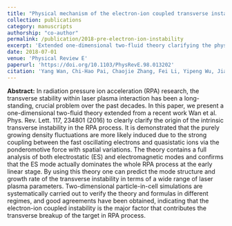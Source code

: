 ```yaml
---
title: "Physical mechanism of the electron-ion coupled transverse instability in laser pressure ion acceleration for different regimes"
collection: publications
category: manuscripts
authorship: "co-author"
permalink: /publication/2018-pre-electron-ion-instability
excerpt: 'Extended one-dimensional two-fluid theory clarifying the physical mechanism of transverse instability in radiation pressure ion acceleration, demonstrating electron-ion coupling via ponderomotive force as the dominant instability source.'
date: 2018-07-01
venue: 'Physical Review E'
paperurl: 'https://doi.org/10.1103/PhysRevE.98.013202'
citation: 'Yang Wan, Chi-Hao Pai, Chaojie Zhang, Fei Li, Yipeng Wu, Jianfei Hua, Wei Lu, Chan Joshi, Warren B. Mori, Victor Malka, "Physical mechanism of the electron-ion coupled transverse instability in laser pressure ion acceleration for different regimes," <i>Phys. Rev. E</i> 98, 013202 (2018).'
---
```


**Abstract:** In radiation pressure ion acceleration (RPA) research, the transverse stability within laser plasma interaction has been a long-standing, crucial problem over the past decades. In this paper, we present a one-dimensional two-fluid theory extended from a recent work Wan et al. Phys. Rev. Lett. 117, 234801 (2016) to clearly clarify the origin of the intrinsic transverse instability in the RPA process. It is demonstrated that the purely growing density fluctuations are more likely induced due to the strong coupling between the fast oscillating electrons and quasistatic ions via the ponderomotive force with spatial variations. The theory contains a full analysis of both electrostatic (ES) and electromagnetic modes and confirms that the ES mode actually dominates the whole RPA process at the early linear stage. By using this theory one can predict the mode structure and growth rate of the transverse instability in terms of a wide range of laser plasma parameters. Two-dimensional particle-in-cell simulations are systematically carried out to verify the theory and formulas in different regimes, and good agreements have been obtained, indicating that the electron-ion coupled instability is the major factor that contributes the transverse breakup of the target in RPA process.
